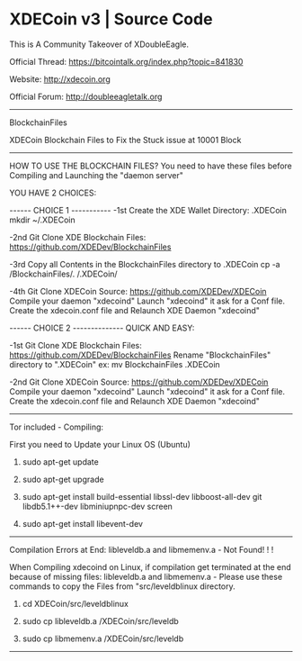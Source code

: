 XDECoin v3 | Source Code
=======

This is A Community Takeover of XDoubleEagle.

Official Thread: https://bitcointalk.org/index.php?topic=841830

Website: http://xdecoin.org

Official Forum: http://doubleeagletalk.org

----------------------------------------------------------------------
BlockchainFiles


XDECoin Blockchain Files to Fix the Stuck issue at 10001 Block

---------------------------------------------
HOW TO USE THE BLOCKCHAIN FILES?
You need to have these files before Compiling and Launching the "daemon server"

YOU HAVE 2 CHOICES:

------ CHOICE 1 -----------
-1st Create the XDE Wallet Directory: .XDECoin
mkdir ~/.XDECoin

-2nd Git Clone XDE Blockchain Files: https://github.com/XDEDev/BlockchainFiles

-3rd Copy all Contents in the BlockchainFiles directory to .XDECoin
cp -a /BlockchainFiles/. /.XDECoin/

-4th Git Clone XDECoin Source: https://github.com/XDEDev/XDECoin
Compile your daemon "xdecoind"
Launch "xdecoind" it ask for a Conf file.
Create the xdecoin.conf file and Relaunch XDE Daemon "xdecoind"

------ CHOICE 2 --------------
QUICK AND EASY:

-1st Git Clone XDE Blockchain Files: https://github.com/XDEDev/BlockchainFiles
Rename "BlockchainFiles" directory to ".XDECoin"
ex: mv BlockchainFiles .XDECoin

-2nd Git Clone XDECoin Source: https://github.com/XDEDev/XDECoin
Compile your daemon "xdecoind"
Launch "xdecoind" it ask for a Conf file.
Create the xdecoin.conf file and Relaunch XDE Daemon "xdecoind"

----------------------------------------------------------------------

Tor included - Compiling:

First you need to Update your Linux OS (Ubuntu)

1) sudo apt-get update

2) sudo apt-get upgrade

3) sudo apt-get install build-essential libssl-dev libboost-all-dev git libdb5.1++-dev libminiupnpc-dev screen

4) sudo apt-get install libevent-dev

-----------------------------------------------------------------------
Compilation Errors at End: libleveldb.a and libmemenv.a - Not Found! ! !

When Compiling xdecoind on Linux, if compilation get terminated at the end because of missing files:
libleveldb.a and libmemenv.a - Please use these commands to copy the Files from "src/leveldblinux directory.

1) cd XDECoin/src/leveldblinux

2) sudo cp libleveldb.a /XDECoin/src/leveldb

3) sudo cp libmemenv.a /XDECoin/src/leveldb

------------------------------------------------------------------------
